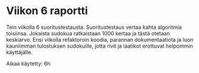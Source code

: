 # Viikon 6 raportti

Tein viikolla 6 suoritustestausta. Suoritustestaus vertaa kahta algoritmia toisiinsa. Jokaista sudokua ratkaistaan 1000 kertaa ja tästä otetaan keskiarvo. Ensi viikolla refaktoroin koodia, parannan dokumentaatiota ja luon kauniimman tulostuksen sudokuille, jotta rivit ja laatikot erottuvat helpommin käyttäjälle.

Aikaa käytetty: 6h